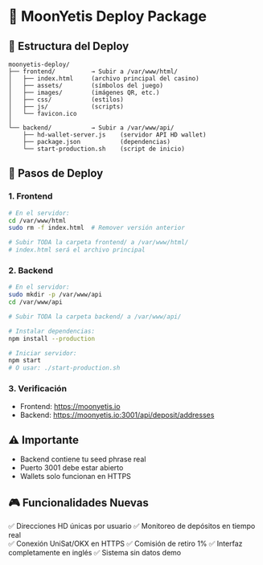 # 🚀 MoonYetis Deploy Package

## 📁 Estructura del Deploy

```
moonyetis-deploy/
├── frontend/          → Subir a /var/www/html/
│   ├── index.html     (archivo principal del casino)
│   ├── assets/        (símbolos del juego)
│   ├── images/        (imágenes QR, etc.)
│   ├── css/           (estilos)
│   ├── js/            (scripts)
│   └── favicon.ico
│
└── backend/           → Subir a /var/www/api/
    ├── hd-wallet-server.js    (servidor API HD wallet)
    ├── package.json           (dependencias)
    └── start-production.sh    (script de inicio)
```

## 🎯 Pasos de Deploy

### 1. Frontend
```bash
# En el servidor:
cd /var/www/html
sudo rm -f index.html  # Remover versión anterior

# Subir TODA la carpeta frontend/ a /var/www/html/
# index.html será el archivo principal
```

### 2. Backend
```bash
# En el servidor:
sudo mkdir -p /var/www/api
cd /var/www/api

# Subir TODA la carpeta backend/ a /var/www/api/

# Instalar dependencias:
npm install --production

# Iniciar servidor:
npm start
# O usar: ./start-production.sh
```

### 3. Verificación
- Frontend: https://moonyetis.io
- Backend: https://moonyetis.io:3001/api/deposit/addresses

## ⚠️ Importante
- Backend contiene tu seed phrase real
- Puerto 3001 debe estar abierto
- Wallets solo funcionan en HTTPS

## 🎮 Funcionalidades Nuevas
✅ Direcciones HD únicas por usuario
✅ Monitoreo de depósitos en tiempo real  
✅ Conexión UniSat/OKX en HTTPS
✅ Comisión de retiro 1%
✅ Interfaz completamente en inglés
✅ Sistema sin datos demo